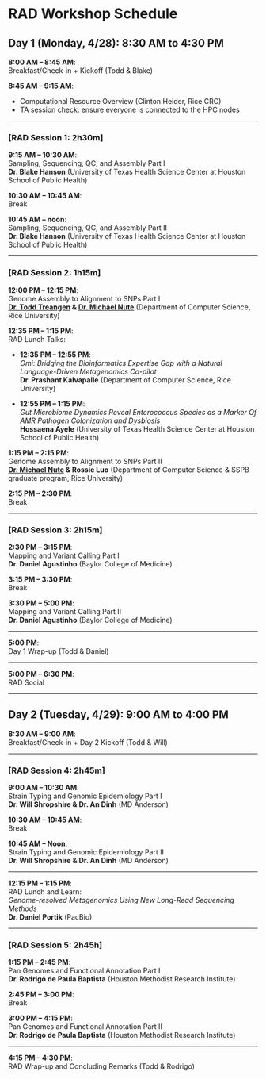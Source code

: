 # RAD Workshop Schedule

## Day 1 (Monday, 4/28): 8:30 AM to 4:30 PM

**8:00 AM – 8:45 AM**:  
Breakfast/Check-in + Kickoff (Todd & Blake)

**8:45 AM – 9:15 AM**:  
* Computational Resource Overview (Clinton Heider, Rice CRC)
* TA session check: ensure everyone is connected to the HPC nodes

---

### [RAD Session 1: 2h30m]

**9:15 AM – 10:30 AM**:  
Sampling, Sequencing, QC, and Assembly Part I  
**Dr. Blake Hanson** (University of Texas Health Science Center at Houston School of Public Health)

**10:30 AM – 10:45 AM**:  
Break

**10:45 AM – noon**:  
Sampling, Sequencing, QC, and Assembly Part II  
**Dr. Blake Hanson** (University of Texas Health Science Center at Houston School of Public Health)

---

### [RAD Session 2: 1h15m]

**12:00 PM – 12:15 PM**:  
Genome Assembly to Alignment to SNPs Part I  
**[Dr. Todd Treangen](https://treangenlab.com/) & [Dr. Michael Nute](https://treangenlab.com/profiles/mnute/)** (Department of Computer Science, Rice University)

**12:35 PM – 1:15 PM**:  
RAD Lunch Talks:

- **12:35 PM – 12:55 PM**:  
  *Omi: Bridging the Bioinformatics Expertise Gap with a Natural Language-Driven Metagenomics Co-pilot*  
  **Dr. Prashant Kalvapalle** (Department of Computer Science, Rice University)

- **12:55 PM – 1:15 PM**:  
  *Gut Microbiome Dynamics Reveal Enterococcus Species as a Marker Of AMR Pathogen Colonization and Dysbiosis*  
  **Hossaena Ayele** (University of Texas Health Science Center at Houston School of Public Health)

**1:15 PM – 2:15 PM**:  
Genome Assembly to Alignment to SNPs Part II  
**[Dr. Michael Nute](https://treangenlab.com/profiles/mnute/) & Rossie Luo** (Department of Computer Science & SSPB graduate program, Rice University)


**2:15 PM – 2:30 PM**:  
Break

---

### [RAD Session 3: 2h15m]

**2:30 PM – 3:15 PM**:  
Mapping and Variant Calling Part I  
**Dr. Daniel Agustinho** (Baylor College of Medicine)

**3:15 PM – 3:30 PM**:  
Break

**3:30 PM – 5:00 PM**:  
Mapping and Variant Calling Part II  
**Dr. Daniel Agustinho** (Baylor College of Medicine)

---

**5:00 PM**:  
Day 1 Wrap-up (Todd & Daniel)

---

**5:00 PM – 6:30 PM**:  
RAD Social

---

## Day 2 (Tuesday, 4/29): 9:00 AM to 4:00 PM

**8:30 AM – 9:00 AM**:  
Breakfast/Check-in + Day 2 Kickoff (Todd & Will)

---

### [RAD Session 4: 2h45m]

**9:00 AM – 10:30 AM**:  
Strain Typing and Genomic Epidemiology Part I  
**Dr. Will Shropshire & Dr. An Dinh** (MD Anderson)

**10:30 AM – 10:45 AM**:  
Break

**10:45 AM – Noon**:  
Strain Typing and Genomic Epidemiology Part II  
**Dr. Will Shropshire & Dr. An Dinh** (MD Anderson)

---

**12:15 PM – 1:15 PM**:  
RAD Lunch and Learn:  
*Genome-resolved Metagenomics Using New Long-Read Sequencing Methods*  
**Dr. Daniel Portik** (PacBio)

---

### [RAD Session 5: 2h45h]

**1:15 PM – 2:45 PM**:  
Pan Genomes and Functional Annotation Part I  
**Dr. Rodrigo de Paula Baptista** (Houston Methodist Research Institute)

**2:45 PM – 3:00 PM**:  
Break

**3:00 PM – 4:15 PM**:  
Pan Genomes and Functional Annotation Part II  
**Dr. Rodrigo de Paula Baptista** (Houston Methodist Research Institute)

---

**4:15 PM – 4:30 PM**:  
RAD Wrap-up and Concluding Remarks (Todd & Rodrigo)
